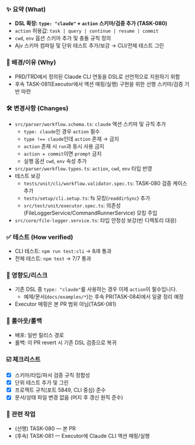 ### ✨ 요약 (What)
- **DSL 확장: `type: "claude"` + `action` 스키마/검증 추가 (TASK-080)**
- `action` 허용값: `task | query | continue | resume | commit`
- `cwd`, `env` 옵션 스키마 추가 및 충돌 규칙 정의
- Ajv 스키마 컴파일 및 단위 테스트 추가/보강 → CLI/전체 테스트 그린

### 🧭 배경/이유 (Why)
- PRD/TRD에서 정의된 Claude CLI 연동을 DSL로 선언적으로 지원하기 위함
- 후속 TASK-081(Executor에서 액션 매핑/실행) 구현을 위한 선행 스키마/검증 기반 마련

### 🛠 변경사항 (Changes)
- `src/parser/workflow.schema.ts`: `claude` 액션 스키마 및 규칙 추가
  - `type: claude`인 경우 `action` 필수
  - `type !== claude`인데 `action` 존재 → 금지
  - `action` 존재 시 `run`과 동시 사용 금지
  - `action = commit`이면 `prompt` 금지
  - 실행 옵션 `cwd`, `env` 속성 추가
- `src/parser/workflow.types.ts`: `action`, `cwd`, `env` 타입 반영
- 테스트 보강
  - `tests/unit/cli/workflow.validator.spec.ts`: TASK-080 검증 케이스 추가
  - `tests/setup/cli.setup.ts`: fs 모킹(`readdirSync`) 추가
  - `src/test/unit/executor.spec.ts`: 의존성(FileLoggerService/CommandRunnerService) 모킹 주입
- `src/core/file-logger.service.ts`: 타입 안정성 보강(빈 디렉토리 대응)

### ✅ 테스트 (How verified)
- CLI 테스트: `npm run test:cli` → 8/8 통과
- 전체 테스트: `npm test` → 7/7 통과

### 🎯 영향도/리스크
- 기존 DSL 중 `type: "claude"`를 사용하는 경우 이제 `action`이 필수입니다.
  - 예제/문서(`docs/examples/*`)는 후속 PR(TASK-084)에서 일괄 정리 예정
- Executor 매핑은 본 PR 범위 아님(TASK-081)

### 🚀 롤아웃/롤백
- 배포: 일반 릴리스 경로
- 롤백: 이 PR revert 시 기존 DSL 검증으로 복귀

### ☑️ 체크리스트
- [x] 스키마/타입/파서 검증 규칙 정합성
- [x] 단위 테스트 추가 및 그린
- [x] 프로젝트 규칙(포트 5849, CLI 중심) 준수
- [x] 문서/상태 파일 변경 없음 (머지 후 갱신 원칙 준수)

### 🔗 관련 작업
- (선행) TASK-080 — 본 PR
- (후속) TASK-081 — Executor에 Claude CLI 액션 매핑/실행


